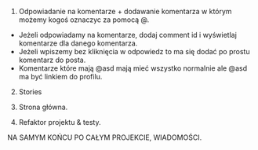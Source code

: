 1. Odpowiadanie na komentarze + dodawanie komentarza w którym możemy kogoś oznaczyc za pomocą @.

- Jeżeli odpowiadamy na komentarze, dodaj comment id i wyświetlaj komentarze dla danego komentarza.
- Jeżeli wpiszemy bez kliknięcia w odpowiedz to ma się dodać po prostu komentarz do posta.
- Komentarze które mają @asd mają mieć wszystko normalnie ale @asd ma być linkiem do profilu.

2. Stories

3. Strona główna.

4. Refaktor projektu & testy.

NA SAMYM KOŃCU PO CAŁYM PROJEKCIE, WIADOMOŚCI.
